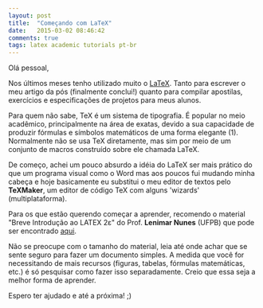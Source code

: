 ```yaml
---
layout: post
title:  "Começando com LaTeX"
date:   2015-03-02 08:46:42
comments: true
tags: latex academic tutorials pt-br
---
```


Olá pessoal,

Nos últimos meses tenho utilizado muito o [LaTeX](http://pt.wikipedia.org/wiki/LaTeX "LaTeX"). Tanto para escrever o meu artigo da pós (finalmente conclui!) quanto para compilar apostilas, exercícios e especificações de projetos para meus alunos.

Para quem não sabe, TeX é um sistema de tipografia. É popular no meio acadêmico, principalmente na área de exatas, devido a sua capacidade de produzir fórmulas e símbolos matemáticos de uma forma elegante (1). Normalmente não se usa TeX diretamente, mas sim por meio de um conjunto de macros construído sobre ele chamada LaTeX.

De começo, achei um pouco absurdo a idéia do LaTeX ser mais prático do que um programa visual como o Word mas aos poucos fui mudando minha cabeça e hoje basicamente eu substitui o meu editor de textos pelo **TeXMaker**, um editor de código TeX com alguns 'wizards' (multiplataforma).

Para os que estão querendo começar a aprender, recomendo o material "Breve Introdução ao 
LATEX 2ε" do Prof. **Lenimar Nunes** (UFPB) que pode ser encontrado [aqui](http://www.lce.esalq.usp.br/clarice/Paraiba.pdf "Breve Introdução ao LaTeX").

Não se preocupe com o tamanho do material, leia até onde achar que se sente seguro para fazer um documento simples. A medida que você for necessitando de mais recursos (figuras, tabelas, fórmulas matemáticas, etc.) é só pesquisar como fazer isso separadamente. Creio que essa seja a melhor forma de aprender.

Espero ter ajudado e até a próxima! ;)